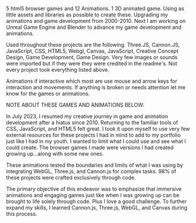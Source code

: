 5 html5 browser games and 12 Animations. 1 3D animated game. Using as little assets and libraries as possible to create these. Upgrading my animations and game development from 2000-2010. Next I am working on Unreal Game Engine and Blender to advance my game development and animations.

Used throughout these projects are the following. Three.JS, Cannon.JS, JavaScript, CSS, HTML5, Webgl, Canvas, JavaScript,
Creative Concept Design, Game Development, Game Design. Very few images or sounds were imported but if they were they were credited in the readme's. Not every project took everything listed above.

Animations if interactive which most are use mouse and arrow keys for interaction and movements. If anything is broken or needs attention let me know for the games or animations. 

NOTE ABOUT THESE GAMES AND ANIMATIONS BELOW:

In July 2023, I resumed my creative journey in game and animation development after a hiatus since 2010. Returning to the familiar tools of CSS, JavaScript, and HTML5 felt great. I took it upon myself to use very few external resources for these projects I had in mind to add to my portfolio just like I had in my youth. I wanted to limit what I could use and see what I could create. The browser games I made were versions I had created growing up...along with some new ones.

These animations tested the boundaries and limits of what I was using by integrating WebGL, Three.js, and Cannon.js for complex tasks. 98% of these projects were crafted exclusively through code.

The primary objective of this endeavor was to emphasize that immersive animations and engaging games just like when I was growing up can be brought to life solely through code. Plus I love a good challenge. To further expand my skills, I learned Cannon.js, Three.js, WebGL, and Canvas during this process.
